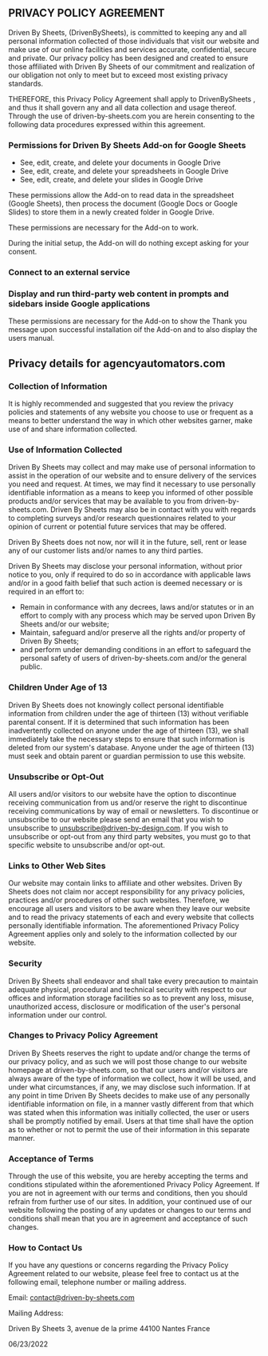 ## PRIVACY POLICY AGREEMENT

Driven By Sheets, (DrivenBySheets), is committed to keeping any and all personal information collected of those individuals that visit our website and make use of our online facilities and services accurate, confidential, secure and private. Our privacy policy has been designed and created to ensure those affiliated with Driven By Sheets of our commitment and realization of our obligation not only to meet but to exceed most existing privacy standards.

THEREFORE, this Privacy Policy Agreement shall apply to DrivenBySheets , and thus it shall govern any and all data collection and usage thereof. Through the use of driven-by-sheets.com you are herein consenting to the following data procedures expressed within this agreement.

### Permissions for Driven By Sheets Add-on for Google Sheets

* See, edit, create, and delete your documents in Google Drive
* See, edit, create, and delete your spreadsheets in Google Drive
* See, edit, create, and delete your slides in Google Drive

These permissions allow the Add-on to read data in the spreadsheet (Google Sheets), then process the document (Google Docs or Google Slides) to store them in a newly created folder in Google Drive.

These permissions are necessary for the Add-on to work.

During the initial setup, the Add-on will do nothing except asking for your consent.

### Connect to an external service


### Display and run third-party web content in prompts and sidebars inside Google applications

These permissions are necessary for the Add-on to show the Thank you message upon successful installation oif the Add-on and to also display the users manual.

## Privacy details for agencyautomators.com

### Collection of Information

It is highly recommended and suggested that you review the privacy policies and statements of any website you choose to use or frequent as a means to better understand the way in which other websites garner, make use of and share information collected.

### Use of Information Collected

Driven By Sheets may collect and may make use of personal information to assist in the operation of our website and to ensure delivery of the services you need and request. At times, we may find it necessary to use personally identifiable information as a means to keep you informed of other possible products and/or services that may be available to you from driven-by-sheets.com. Driven By Sheets may also be in contact with you with regards to completing surveys and/or research questionnaires related to your opinion of current or potential future services that may be offered.

Driven By Sheets does not now, nor will it in the future, sell, rent or lease any of our customer lists and/or names to any third parties.

Driven By Sheets may disclose your personal information, without prior notice to you, only if required to do so in accordance with applicable laws and/or in a good faith belief that such action is deemed necessary or is required in an effort to:

* Remain in conformance with any decrees, laws and/or statutes or in an effort to comply with any process which may be served upon Driven By Sheets and/or our website;
* Maintain, safeguard and/or preserve all the rights and/or property of Driven By Sheets;
* and perform under demanding conditions in an effort to safeguard the personal safety of users of driven-by-sheets.com and/or the general public.

### Children Under Age of 13

Driven By Sheets does not knowingly collect personal identifiable information from children under the age of thirteen (13) without verifiable parental consent. If it is determined that such information has been inadvertently collected on anyone under the age of thirteen (13), we shall immediately take the necessary steps to ensure that such information is deleted from our system's database. Anyone under the age of thirteen (13) must seek and obtain parent or guardian permission to use this website.

### Unsubscribe or Opt-Out

All users and/or visitors to our website have the option to discontinue receiving communication from us and/or reserve the right to discontinue receiving communications by way of email or newsletters. To discontinue or unsubscribe to our website please send an email that you wish to unsubscribe to unsubscribe@driven-by-design.com. If you wish to unsubscribe or opt-out from any third party websites, you must go to that specific website to unsubscribe and/or opt-out.

### Links to Other Web Sites

Our website may contain links to affiliate and other websites. Driven By Sheets does not claim nor accept responsibility for any privacy policies, practices and/or procedures of other such websites. Therefore, we encourage all users and visitors to be aware when they leave our website and to read the privacy statements of each and every website that collects personally identifiable information. The aforementioned Privacy Policy Agreement applies only and solely to the information collected by our website.

### Security

Driven By Sheets shall endeavor and shall take every precaution to maintain adequate physical, procedural and technical security with respect to our offices and information storage facilities so as to prevent any loss, misuse, unauthorized access, disclosure or modification of the user's personal information under our control.

### Changes to Privacy Policy Agreement

Driven By Sheets reserves the right to update and/or change the terms of our privacy policy, and as such we will post those change to our website homepage at driven-by-sheets.com, so that our users and/or visitors are always aware of the type of information we collect, how it will be used, and under what circumstances, if any, we may disclose such information. If at any point in time Driven By Sheets decides to make use of any personally identifiable information on file, in a manner vastly different from that which was stated when this information was initially collected, the user or users shall be promptly notified by email. Users at that time shall have the option as to whether or not to permit the use of their information in this separate manner.

### Acceptance of Terms

Through the use of this website, you are hereby accepting the terms and conditions stipulated within the aforementioned Privacy Policy Agreement. If you are not in agreement with our terms and conditions, then you should refrain from further use of our sites. In addition, your continued use of our website following the posting of any updates or changes to our terms and conditions shall mean that you are in agreement and acceptance of such changes.

### How to Contact Us

If you have any questions or concerns regarding the Privacy Policy Agreement related to our website, please feel free to contact us at the following email, telephone number or mailing address.

Email: contact@driven-by-sheets.com

Mailing Address:

Driven By Sheets
3, avenue de la prime
44100 Nantes
France

06/23/2022

